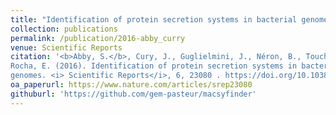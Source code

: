 ```yaml
---
title: "Identification of protein secretion systems in bacterial genomes"
collection: publications
permalink: /publication/2016-abby_curry
venue: Scientific Reports
citation: '<b>Abby, S.</b>, Cury, J., Guglielmini, J., Néron, B., Touchon, M., and
Rocha, E. (2016). Identification of protein secretion systems in bacterial
genomes. <i> Scientific Reports</i>, 6, 23080 . https://doi.org/10.1038/srep23080'
oa_paperurl: https://www.nature.com/articles/srep23080
githuburl: 'https://github.com/gem-pasteur/macsyfinder'
---
```

